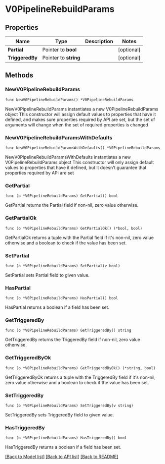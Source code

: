 # V0PipelineRebuildParams

## Properties

Name | Type | Description | Notes
------------ | ------------- | ------------- | -------------
**Partial** | Pointer to **bool** |  | [optional] 
**TriggeredBy** | Pointer to **string** |  | [optional] 

## Methods

### NewV0PipelineRebuildParams

`func NewV0PipelineRebuildParams() *V0PipelineRebuildParams`

NewV0PipelineRebuildParams instantiates a new V0PipelineRebuildParams object
This constructor will assign default values to properties that have it defined,
and makes sure properties required by API are set, but the set of arguments
will change when the set of required properties is changed

### NewV0PipelineRebuildParamsWithDefaults

`func NewV0PipelineRebuildParamsWithDefaults() *V0PipelineRebuildParams`

NewV0PipelineRebuildParamsWithDefaults instantiates a new V0PipelineRebuildParams object
This constructor will only assign default values to properties that have it defined,
but it doesn't guarantee that properties required by API are set

### GetPartial

`func (o *V0PipelineRebuildParams) GetPartial() bool`

GetPartial returns the Partial field if non-nil, zero value otherwise.

### GetPartialOk

`func (o *V0PipelineRebuildParams) GetPartialOk() (*bool, bool)`

GetPartialOk returns a tuple with the Partial field if it's non-nil, zero value otherwise
and a boolean to check if the value has been set.

### SetPartial

`func (o *V0PipelineRebuildParams) SetPartial(v bool)`

SetPartial sets Partial field to given value.

### HasPartial

`func (o *V0PipelineRebuildParams) HasPartial() bool`

HasPartial returns a boolean if a field has been set.

### GetTriggeredBy

`func (o *V0PipelineRebuildParams) GetTriggeredBy() string`

GetTriggeredBy returns the TriggeredBy field if non-nil, zero value otherwise.

### GetTriggeredByOk

`func (o *V0PipelineRebuildParams) GetTriggeredByOk() (*string, bool)`

GetTriggeredByOk returns a tuple with the TriggeredBy field if it's non-nil, zero value otherwise
and a boolean to check if the value has been set.

### SetTriggeredBy

`func (o *V0PipelineRebuildParams) SetTriggeredBy(v string)`

SetTriggeredBy sets TriggeredBy field to given value.

### HasTriggeredBy

`func (o *V0PipelineRebuildParams) HasTriggeredBy() bool`

HasTriggeredBy returns a boolean if a field has been set.


[[Back to Model list]](../README.md#documentation-for-models) [[Back to API list]](../README.md#documentation-for-api-endpoints) [[Back to README]](../README.md)


